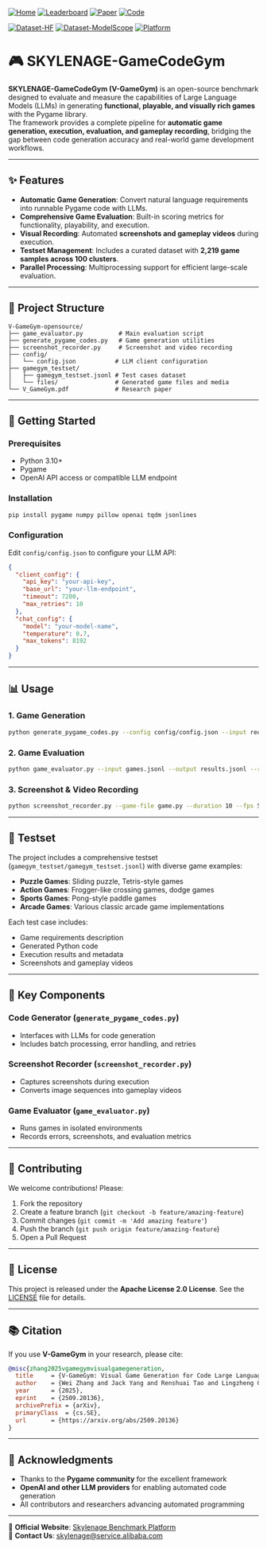 [![Home](https://img.shields.io/badge/Homepage-🏠-blue.svg)](https://v-gamegym.github.io/index.html)
[![Leaderboard](https://img.shields.io/badge/Leaderboard-🏆-brightgreen.svg)](https://v-gamegym.github.io/leaderboard.html)
[![Paper](https://img.shields.io/badge/Paper-📄-b31b1b.svg)](https://arxiv.org/abs/2509.20136) 
[![Code](https://img.shields.io/badge/Code-💻-black.svg)](https://github.com/v-gamegym) 

[![Dataset-HF](https://img.shields.io/badge/Data-Huggingface-orange.svg)](https://huggingface.co/datasets/alibabagroup/SKYLENAGE-GameCodeGym) 
[![Dataset-ModelScope](https://img.shields.io/badge/Data-ModelScope-green.svg)](https://modelscope.cn/datasets/Alibaba-DT/SKYLENAGE-GameCodeGym) 
[![Platform](https://img.shields.io/badge/Platform-SKYLENAGE-blue.svg)](https://skylenage.alibaba-inc.com/sla/evaluation/detail?id=DGaiV8tvkBSZSqUHzdu8AA) 

# 🎮 SKYLENAGE-GameCodeGym

**SKYLENAGE-GameCodeGym (V-GameGym)** is an open-source benchmark designed to evaluate and measure the capabilities of Large Language Models (LLMs) in generating **functional, playable, and visually rich games** with the Pygame library.  
The framework provides a complete pipeline for **automatic game generation, execution, evaluation, and gameplay recording**, bridging the gap between code generation accuracy and real-world game development workflows.  

---

## ✨ Features

- **Automatic Game Generation**: Convert natural language requirements into runnable Pygame code with LLMs.  
- **Comprehensive Game Evaluation**: Built-in scoring metrics for functionality, playability, and execution.  
- **Visual Recording**: Automated **screenshots and gameplay videos** during execution.  
- **Testset Management**: Includes a curated dataset with **2,219 game samples across 100 clusters**.  
- **Parallel Processing**: Multiprocessing support for efficient large-scale evaluation.  

---

## 📁 Project Structure

```
V-GameGym-opensource/
├── game_evaluator.py          # Main evaluation script
├── generate_pygame_codes.py   # Game generation utilities
├── screenshot_recorder.py     # Screenshot and video recording
├── config/
│   └── config.json           # LLM client configuration
├── gamegym_testset/
│   ├── gamegym_testset.jsonl # Test cases dataset
│   └── files/                # Generated game files and media
└── V_GameGym.pdf             # Research paper
```

---

## 🚀 Getting Started

### Prerequisites
- Python 3.10+  
- Pygame  
- OpenAI API access or compatible LLM endpoint  

### Installation
```bash
pip install pygame numpy pillow openai tqdm jsonlines
```

### Configuration
Edit `config/config.json` to configure your LLM API:
```json
{
  "client_config": {
    "api_key": "your-api-key",
    "base_url": "your-llm-endpoint",
    "timeout": 7200,
    "max_retries": 10
  },
  "chat_config": {
    "model": "your-model-name",
    "temperature": 0.7,
    "max_tokens": 8192
  }
}
```

---

## 📊 Usage

### 1. Game Generation
```bash
python generate_pygame_codes.py --config config/config.json --input requirements.jsonl --output generated_games.jsonl
```

### 2. Game Evaluation
```bash
python game_evaluator.py --input games.jsonl --output results.jsonl --record-screenshots --generate-videos
```

### 3. Screenshot & Video Recording
```bash
python screenshot_recorder.py --game-file game.py --duration 10 --fps 5
```

---

## 🎯 Testset

The project includes a comprehensive testset (`gamegym_testset/gamegym_testset.jsonl`) with diverse game examples:

- **Puzzle Games**: Sliding puzzle, Tetris-style games
- **Action Games**: Frogger-like crossing games, dodge games
- **Sports Games**: Pong-style paddle games
- **Arcade Games**: Various classic arcade game implementations

Each test case includes:
- Game requirements description
- Generated Python code
- Execution results and metadata
- Screenshots and gameplay videos

---

## 🔧 Key Components

### Code Generator (`generate_pygame_codes.py`)
- Interfaces with LLMs for code generation  
- Includes batch processing, error handling, and retries  

### Screenshot Recorder (`screenshot_recorder.py`)
- Captures screenshots during execution  
- Converts image sequences into gameplay videos  

### Game Evaluator (`game_evaluator.py`)
- Runs games in isolated environments  
- Records errors, screenshots, and evaluation metrics  

---

## 🤝 Contributing

We welcome contributions! Please:  
1. Fork the repository  
2. Create a feature branch (`git checkout -b feature/amazing-feature`)  
3. Commit changes (`git commit -m 'Add amazing feature'`)  
4. Push the branch (`git push origin feature/amazing-feature`)  
5. Open a Pull Request  

---

## 📄 License

This project is released under the **Apache License 2.0 License**. See the [LICENSE](LICENSE) file for details.  

---

## 📚 Citation

If you use **V-GameGym** in your research, please cite:  

```bibtex
@misc{zhang2025vgamegymvisualgamegeneration,
  title     = {V-GameGym: Visual Game Generation for Code Large Language Models}, 
  author    = {Wei Zhang and Jack Yang and Renshuai Tao and Lingzheng Chai and Shawn Guo and Jiajun Wu and Xiaoming Chen and Ganqu Cui and Ning Ding and Xander Xu and Hu Wei and Bowen Zhou},
  year      = {2025},
  eprint    = {2509.20136},
  archivePrefix = {arXiv},
  primaryClass  = {cs.SE},
  url       = {https://arxiv.org/abs/2509.20136}
}
```

---

## 🙏 Acknowledgments

- Thanks to the **Pygame community** for the excellent framework  
- **OpenAI and other LLM providers** for enabling automated code generation  
- All contributors and researchers advancing automated programming  

---

🔗 **Official Website**: [Skylenage Benchmark Platform](https://skylenage.alibaba-inc.com/sla/home)  
📧 **Contact Us**: skylenage@service.alibaba.com  
